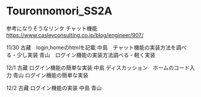 # Touronnomori_SS2A
参考になりそうなリンク
チャット機能　https://www.casleyconsulting.co.jp/blog/engineer/907/


11/30 
古藏　login,homeのhtmlを記載
中島　チャット機能の実装方法を調べる・少し実装
青山　ログイン機能の実装方法調べる・軽く実装

12/1
古藏    ログイン機能の簡単な実装
中島    ディスカッション　ホームのコード入力
青山    ログイン機能の簡単な実装

12/2
古藏    ログイン機能の実装
中島
青山